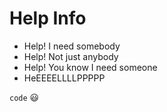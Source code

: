 # Help Info
- Help! I need somebody
- Help! Not just anybody
- Help! You know I need someone
- HeEEEELLLLPPPPP

`code`
😃
